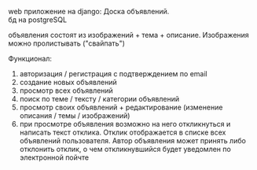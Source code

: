 web приложение на django: Доска объявлений.  
бд на postgreSQL

объявления состоят из изображений + тема + описание. Изображения можно пролистывать ("свайпать")

Функционал:  
  1) авторизация / регистрация с подтверждением по email
  2) создание новых объявлений
  3) просмотр всех объявлений
  4) поиск по теме / тексту / категории объявлений
  6) просмотр своих объявлений + редактирование (изменение описания / темы / изображений)
  7) при просмотре объявления возможно на него откликнуться и написать текст отклика. Отклик отображается в списке всех объявлений пользователя. Автор объявления может принять либо отклонить отклик, о чем откликнувшийся будет уведомлен по электронной пойчте
